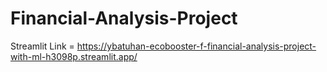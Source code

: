 ﻿# Financial-Analysis-Project
 
 
 
Streamlit Link = https://ybatuhan-ecobooster-f-financial-analysis-project-with-ml-h3098p.streamlit.app/

